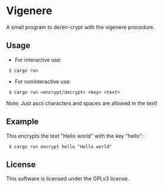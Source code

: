 # Vigenere
A small program to de/en-crypt with the vigenere procedure.

## Usage
- For interactive use: 
```shell
 $ cargo run
```

- For noninteractive use: 
```shell
 $ cargo run <encrypt/decrypt> <key> <text>
```

Note: Just ascii characters and spaces are allowed in the text!

## Example

This encrypts the text "Hello world" with the key "hello":
```shell
 $ cargo run encrypt hello "Hello world"
```

## License
This software is licensed under the GPLv3 license.
